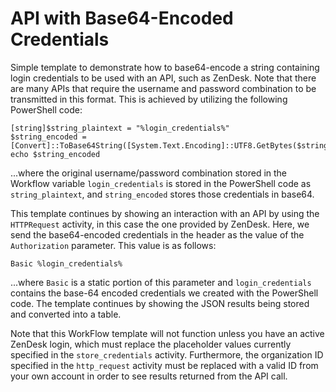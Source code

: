 # API with Base64-Encoded Credentials

Simple template to demonstrate how to base64-encode a string containing login credentials to be used with an API, such as ZenDesk. Note that there are many APIs that require the username and password combination to be transmitted in this format. This is achieved by utilizing the following PowerShell code:

```
[string]$string_plaintext = "%login_credentials%"
$string_encoded = [Convert]::ToBase64String([System.Text.Encoding]::UTF8.GetBytes($string_plaintext))
echo $string_encoded
```

...where the original username/password combination stored in the Workflow variable `login_credentials` is stored in the PowerShell code as `string_plaintext`, and `string_encoded` stores those credentials in base64.

This template continues by showing an interaction with an API by using the `HTTPRequest` activity, in this case the one provided by ZenDesk. Here, we send the base64-encoded credentials in the header as the value of the `Authorization` parameter. This value is as follows:

`Basic %login_credentials%`

...where `Basic` is a static portion of this parameter and `login_credentials` contains the base-64 encoded credentials we created with the PowerShell code. The template continues by showing the JSON results being stored and converted into a table.

Note that this WorkFlow template will not function unless you have an active ZenDesk login, which must replace the placeholder values currently specified in the `store_credentials` activity.  Furthermore, the organization ID specified in the `http_request` activity must be replaced with a valid ID from your own account in order to see results returned from the API call.
